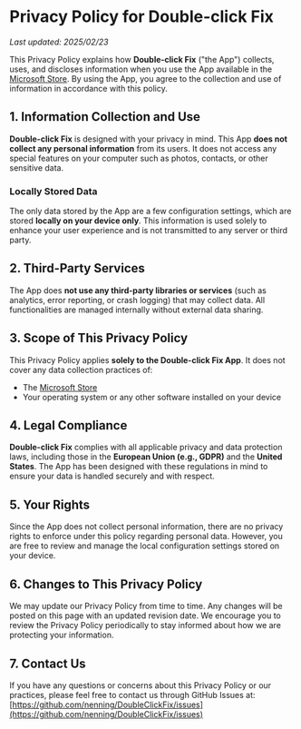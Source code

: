 # Privacy Policy for Double-click Fix

_Last updated: 2025/02/23_

This Privacy Policy explains how **Double-click Fix** ("the App") collects, uses, and discloses information when you use the App available in the [Microsoft Store](https://www.microsoft.com/store). By using the App, you agree to the collection and use of information in accordance with this policy.

## 1. Information Collection and Use

**Double-click Fix** is designed with your privacy in mind. This App **does not collect any personal information** from its users. It does not access any special features on your computer such as photos, contacts, or other sensitive data.

### Locally Stored Data

The only data stored by the App are a few configuration settings, which are stored **locally on your device only**. This information is used solely to enhance your user experience and is not transmitted to any server or third party.

## 2. Third-Party Services

The App does **not use any third-party libraries or services** (such as analytics, error reporting, or crash logging) that may collect data. All functionalities are managed internally without external data sharing.

## 3. Scope of This Privacy Policy

This Privacy Policy applies **solely to the Double-click Fix App**. It does not cover any data collection practices of:
- The [Microsoft Store](https://www.microsoft.com/store)
- Your operating system or any other software installed on your device

## 4. Legal Compliance

**Double-click Fix** complies with all applicable privacy and data protection laws, including those in the **European Union (e.g., GDPR)** and the **United States**. The App has been designed with these regulations in mind to ensure your data is handled securely and with respect.

## 5. Your Rights

Since the App does not collect personal information, there are no privacy rights to enforce under this policy regarding personal data. However, you are free to review and manage the local configuration settings stored on your device.

## 6. Changes to This Privacy Policy

We may update our Privacy Policy from time to time. Any changes will be posted on this page with an updated revision date. We encourage you to review the Privacy Policy periodically to stay informed about how we are protecting your information.

## 7. Contact Us

If you have any questions or concerns about this Privacy Policy or our practices, please feel free to contact us through GitHub Issues at:  
[https://github.com/nenning/DoubleClickFix/issues](https://github.com/nenning/DoubleClickFix/issues)
